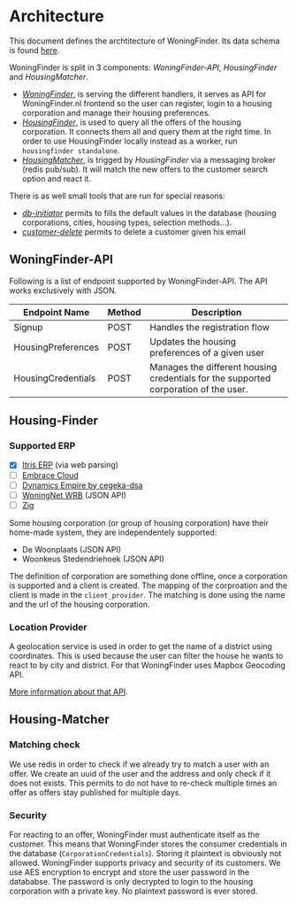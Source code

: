 # Architecture

This document defines the archtitecture of WoningFinder. Its data schema is found [here](db_schema.png).

WoningFinder is split in 3 components: _WoningFinder-API_, _HousingFinder_ and _HousingMatcher_.

- _[WoningFinder](../cmd/woningfinder-api)_, is serving the different handlers, it serves as API for WoningFinder.nl frontend so the user can register, login to a housing corporation and manage their housing preferences.
- _[HousingFinder](../cmd/housing-finder)_, is used to query all the offers of the housing corporation. It connects them all and query them at the right time. In order to use HousingFinder locally instead as a worker, run `housingfinder standalone`.
- _[HousingMatcher](../cmd/housing-matcher)_, is trigged by _HousingFinder_ via a messaging broker (redis pub/sub). It will match the new offers to the customer search option and react it.

There is as well small tools that are run for special reasons:

- _[db-initiator](../cmd/tools/db-initiator)_ permits to fills the default values in the database (housing corporations, cities, housing types, selection methods...).
- _[customer-delete](../cmd/tools/customer-delete)_ permits to delete a customer given his email

## WoningFinder-API

Following is a list of endpoint supported by WoningFinder-API. The API works exclusively with JSON.

| Endpoint Name      | Method | Description                                                                          |
| ------------------ | ------ | ------------------------------------------------------------------------------------ |
| Signup             | POST   | Handles the registration flow                                                        |
| HousingPreferences | POST   | Updates the housing preferences of a given user                                      |
| HousingCredentials | POST   | Manages the different housing credentials for the supported corporation of the user. |

## Housing-Finder

### Supported ERP

- [x] [Itris ERP](https://www.itris.nl/#itris) (via web parsing)
- [ ] [Embrace Cloud](https://www.embracecloud.nl/woningcorporaties/wat-kan-het-allemaal/)
- [ ] [Dynamics Empire by cegeka-dsa](https://www.cegeka-dsa.nl/#intro)
- [ ] [WoningNet WRB](https://www.woningnet.nl) (JSON API)
- [ ] [Zig](https://zig.nl)

Some housing corporation (or group of housing corporation) have their home-made system, they are independentely supported:

- De Woonplaats (JSON API)
- Woonkeus Stedendriehoek (JSON API)

The definition of corporation are something done offline, once a corporation is supported and a client is created.
The mapping of the corproation and the client is made in the `client_provider`. The matching is done using the name and the url of the housing corporation.

### Location Provider

A geolocation service is used in order to get the name of a district using coordinates.
This is used because the user can filter the house he wants to react to by city and district.
For that WoningFinder uses Mapbox Geocoding API.

[More information about that API](https://docs.mapbox.com/api/search/geocoding/).

## Housing-Matcher

### Matching check

We use redis in order to check if we already try to match a user with an offer. We create an uuid of the user and the address and only check if it does not exists.
This permits to do not have to re-check multiple times an offer as offers stay published for multiple days.

### Security

For reacting to an offer, WoningFinder must authenticate itself as the customer. This means that WoningFinder stores the consumer credentials in the database (`CorporationCredentials`).
Storing it plaintext is obviously not allowed. WoningFinder supports privacy and security of its customers. We use AES encryption to encrypt and store the user password in the datababse. The password is only decrypted to login to the housing corporation with a private key. No plaintext password is ever stored.
